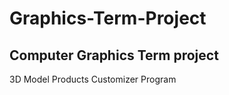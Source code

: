 # Graphics-Term-Project
## Computer Graphics Term project  
  
3D Model Products Customizer Program
